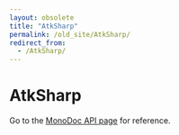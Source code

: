 ```yaml
---
layout: obsolete
title: "AtkSharp"
permalink: /old_site/AtkSharp/
redirect_from:
  - /AtkSharp/
---
```


AtkSharp
========

Go to the [MonoDoc API page](http://go-mono.org/docs/index.aspx?tlink=5@N%3aAtk) for reference.

